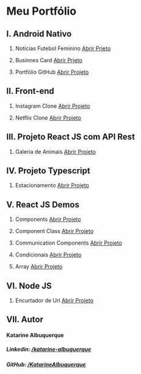 
# Meu Portfólio

## I. Android Nativo

1. Notícias Futebol Feminino <a href="https://github.com/KatarineAlbuquerque/noticias-futebol-feminino-android-app">Abrir Prjeto</a>

2. Businnes Card <a href="https://github.com/KatarineAlbuquerque/businnes-card-app-android">Abrir Prjeto</a>

3. Portfólio GitHub <a href="https://github.com/KatarineAlbuquerque/meu-portfolio-github-app-android">Abrir Projeto</a>

## II. Front-end

1. Instagram Clone <a href="https://katarinealbuquerque.github.io/site-instagram-clone/">Abrir Projeto</a>

2. Netflix Clone <a href="https://katarinealbuquerque.github.io/site-netflix-clone/">Abrir Projeto</a>


## III. Projeto React JS com API Rest

1. Galeria de Animais <a href="https://katarinealbuquerque.github.io/site-galeria-de-animais-reactjs-app/">Abrir Projeto</a>

## IV. Projeto Typescript 

1. Estacionamento <a href="https://katarinealbuquerque.github.io/projeto-estacionamento-typescript/">Abrir Projeto</a>


## V. React JS Demos

1. Components <a href="https://katarinealbuquerque.github.io/react-demo-components-app/">Abrir Projeto</a>

2. Component Class <a href="https://katarinealbuquerque.github.io/react-demo-component-class-app/">Abrir Projeto</a>

3. Communication Components <a href="https://katarinealbuquerque.github.io/react-demo-communication-components-app/">Abrir Projeto</a>

4. Condicionais <a href="https://katarinealbuquerque.github.io/reactjs-app-condicionais-exemplo/">Abrir Projeto</a>

5. Array <a href="https://katarinealbuquerque.github.io/react-demo-array-app/">Abrir Projeto</a>

## VI. Node JS

1. Encurtador de Url <a href="https://github.com/KatarineAlbuquerque/projeto-encurtador-url-nodejs">Abrir Projeto</a>

## VII. Autor

#### Katarine Albuquerque
##### _Linkedin_: <a href="https://www.linkedin.com/in/katarine-albuquerque/">/katarine-albuquerque</a>
##### _GitHub_: <a href="https://github.com/KatarineAlbuquerque">/KatarineAlbuquerque</a>
